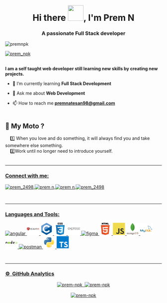<h1 align="center">Hi there <img height=50 width=50 src="https://raw.githubusercontent.com/MartinHeinz/MartinHeinz/master/wave.gif">, I'm Prem N</h1>
<h3 align="center">A passionate Full Stack developer</h3>

<p align="left"> <img src="https://komarev.com/ghpvc/?username=premnpk&label=Profile%20views&color=0e75b6&style=flat" alt="premnpk" /> </p>

<p align="left"> <a href="https://twitter.com/prem_npk" target="blank"><img src="https://img.shields.io/twitter/follow/prem_npk?logo=twitter&style=for-the-badge" alt="prem_npk" /></a> </p><br>
<b>
 I am a self taught web developer still learning new skills by creating new projects.</b>

- 🌱 I’m currently learning **Full Stack Development**

- 💬 Ask me about **Web Development**

- 📫 How to reach me **premnatesan98@gmail.com**<br><br>

## 🔰 **My Moto ?**
&nbsp;&nbsp;&nbsp;&nbsp;1️⃣ When you love and do something, it will always find you and take somewhere else something. <br>
&nbsp;&nbsp;&nbsp;&nbsp;2️⃣Work until no longer need to introduce yourself.
<br><br>

-------------------

<h3 align="left"><u>Connect with me:<u/></h3>

<p align="left">
<a href="https://twitter.com/prem_2498" target="blank"><img align="center" src="https://raw.githubusercontent.com/rahuldkjain/github-profile-readme-generator/master/src/images/icons/Social/twitter.svg" alt="prem_2498" height="30" width="40" /></a>
<a href="https://linkedin.com/in/prem n" target="blank"><img align="center" src="https://raw.githubusercontent.com/rahuldkjain/github-profile-readme-generator/master/src/images/icons/Social/linked-in-alt.svg" alt="prem n" height="30" width="40" /></a>
<a href="https://fb.com/prem n" target="blank"><img align="center" src="https://raw.githubusercontent.com/rahuldkjain/github-profile-readme-generator/master/src/images/icons/Social/facebook.svg" alt="prem n" height="30" width="40" /></a>
<a href="https://instagram.com/prem_2498" target="blank"><img align="center" src="https://raw.githubusercontent.com/rahuldkjain/github-profile-readme-generator/master/src/images/icons/Social/instagram.svg" alt="prem_2498" height="30" width="40" /></a>
</p><br>
 
 --------------------

<h3 align="left">Languages and Tools:</h3>
<p align="left"> <a href="https://angular.io" target="_blank" rel="noreferrer"> <img src="https://angular.io/assets/images/logos/angular/angular.svg" alt="angular" width="40" height="40"/> </a> <a href="https://angular.io" target="_blank" rel="noreferrer"> <img src="https://raw.githubusercontent.com/devicons/devicon/master/icons/angularjs/angularjs-original-wordmark.svg" alt="angularjs" width="40" height="40"/> </a> <a href="https://www.cprogramming.com/" target="_blank" rel="noreferrer"> <img src="https://raw.githubusercontent.com/devicons/devicon/master/icons/c/c-original.svg" alt="c" width="40" height="40"/> </a> <a href="https://www.w3schools.com/css/" target="_blank" rel="noreferrer"> <img src="https://raw.githubusercontent.com/devicons/devicon/master/icons/css3/css3-original-wordmark.svg" alt="css3" width="40" height="40"/> </a> <a href="https://expressjs.com" target="_blank" rel="noreferrer"> <img src="https://raw.githubusercontent.com/devicons/devicon/master/icons/express/express-original-wordmark.svg" alt="express" width="40" height="40"/> </a> <a href="https://www.figma.com/" target="_blank" rel="noreferrer"> <img src="https://www.vectorlogo.zone/logos/figma/figma-icon.svg" alt="figma" width="40" height="40"/> </a> <a href="https://www.w3.org/html/" target="_blank" rel="noreferrer"> <img src="https://raw.githubusercontent.com/devicons/devicon/master/icons/html5/html5-original-wordmark.svg" alt="html5" width="40" height="40"/> </a> <a href="https://developer.mozilla.org/en-US/docs/Web/JavaScript" target="_blank" rel="noreferrer"> <img src="https://raw.githubusercontent.com/devicons/devicon/master/icons/javascript/javascript-original.svg" alt="javascript" width="40" height="40"/> </a> <a href="https://www.mongodb.com/" target="_blank" rel="noreferrer"> <img src="https://raw.githubusercontent.com/devicons/devicon/master/icons/mongodb/mongodb-original-wordmark.svg" alt="mongodb" width="40" height="40"/> </a> <a href="https://www.mysql.com/" target="_blank" rel="noreferrer"> <img src="https://raw.githubusercontent.com/devicons/devicon/master/icons/mysql/mysql-original-wordmark.svg" alt="mysql" width="40" height="40"/> </a> <a href="https://nodejs.org" target="_blank" rel="noreferrer"> <img src="https://raw.githubusercontent.com/devicons/devicon/master/icons/nodejs/nodejs-original-wordmark.svg" alt="nodejs" width="40" height="40"/> </a> <a href="https://postman.com" target="_blank" rel="noreferrer"> <img src="https://www.vectorlogo.zone/logos/getpostman/getpostman-icon.svg" alt="postman" width="40" height="40"/> </a> <a href="https://www.python.org" target="_blank" rel="noreferrer"> <img src="https://raw.githubusercontent.com/devicons/devicon/master/icons/python/python-original.svg" alt="python" width="40" height="40"/> </a> <a href="https://www.typescriptlang.org/" target="_blank" rel="noreferrer"> <img src="https://raw.githubusercontent.com/devicons/devicon/master/icons/typescript/typescript-original.svg" alt="typescript" width="40" height="40"/> </a> </p>
<br>
 
 -------------------------------------------------------------------------------------------------------------------------------------------------------

### ⚙️ &nbsp;GitHub Analytics

<p align="center">
<a href="https://github.com/Prem-npk">
<img height="200px" width="400px" src="https://github-readme-streak-stats.herokuapp.com/?user=prem-npk&&theme=tokyonight" alt="prem-npk" />
&nbsp;<img height="180em" src="https://github-readme-stats.vercel.app/api?username=prem-npk&show_icons=true&locale=en&theme=tokyonight" alt="prem-npk" </p>
<br>
<br>


<img src="https://github-readme-stats.vercel.app/api/top-langs?username=prem-npk&show_icons=true&locale=en&layout=compact&theme=tokyonight" alt="prem-npk" />
 
 



